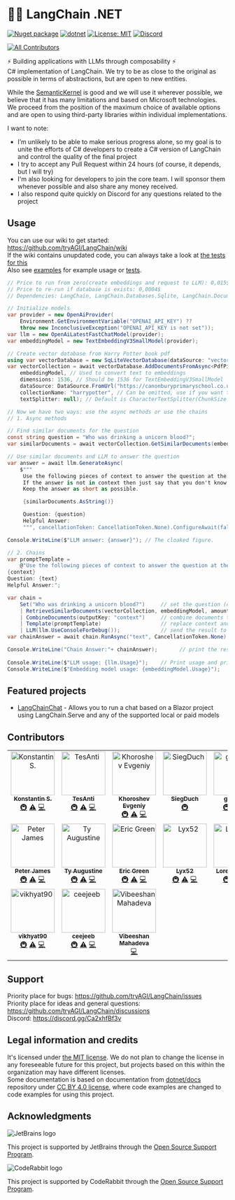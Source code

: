 # 🦜️🔗 LangChain .NET

[![Nuget package](https://img.shields.io/nuget/vpre/LangChain)](https://www.nuget.org/packages/LangChain/)
[![dotnet](https://github.com/tryAGI/LangChain/actions/workflows/dotnet.yml/badge.svg?branch=main)](https://github.com/tryAGI/LangChain/actions/workflows/dotnet.yml)
[![License: MIT](https://img.shields.io/github/license/tryAGI/LangChain)](https://github.com/tryAGI/LangChain/blob/main/LICENSE)
[![Discord](https://img.shields.io/discord/1115206893015662663?label=Discord&logo=discord&logoColor=white&color=d82679)](https://discord.gg/Ca2xhfBf3v)
<!-- ALL-CONTRIBUTORS-BADGE:START - Do not remove or modify this section -->
[![All Contributors](https://img.shields.io/badge/all_contributors-17-orange.svg?style=flat-square)](#contributors-)
<!-- ALL-CONTRIBUTORS-BADGE:END -->

⚡ Building applications with LLMs through composability ⚡  
C# implementation of LangChain. We try to be as close to the original as possible in terms of abstractions, but are open to new entities.

While the [SemanticKernel](https://github.com/microsoft/semantic-kernel/) is good and we will use it wherever possible, we believe that it has many limitations and based on Microsoft technologies.
We proceed from the position of the maximum choice of available options and are open to using third-party libraries within individual implementations.  

I want to note:
- I’m unlikely to be able to make serious progress alone, so my goal is to unite the efforts of C# developers to create a C# version of LangChain and control the quality of the final project
- I try to accept any Pull Request within 24 hours (of course, it depends, but I will try)
- I'm also looking for developers to join the core team. I will sponsor them whenever possible and also share any money received.
- I also respond quite quickly on Discord for any questions related to the project

## Usage
You can use our wiki to get started: https://github.com/tryAGI/LangChain/wiki  
If the wiki contains unupdated code, you can always take a look at [the tests for this](src/Meta/test/WikiTests.cs)  
Also see [examples](./examples) for example usage or [tests](./src/tests/LangChain.IntegrationTests/ReadmeTests.cs).
```csharp
// Price to run from zero(create embeddings and request to LLM): 0,015$
// Price to re-run if database is exists: 0,0004$
// Dependencies: LangChain, LangChain.Databases.Sqlite, LangChain.DocumentLoaders.Pdf

// Initialize models
var provider = new OpenAiProvider(
    Environment.GetEnvironmentVariable("OPENAI_API_KEY") ??
    throw new InconclusiveException("OPENAI_API_KEY is not set"));
var llm = new OpenAiLatestFastChatModel(provider);
var embeddingModel = new TextEmbeddingV3SmallModel(provider);

// Create vector database from Harry Potter book pdf
using var vectorDatabase = new SqLiteVectorDatabase(dataSource: "vectors.db");
var vectorCollection = await vectorDatabase.AddDocumentsFromAsync<PdfPigPdfLoader>(
    embeddingModel, // Used to convert text to embeddings
    dimensions: 1536, // Should be 1536 for TextEmbeddingV3SmallModel
    dataSource: DataSource.FromUrl("https://canonburyprimaryschool.co.uk/wp-content/uploads/2016/01/Joanne-K.-Rowling-Harry-Potter-Book-1-Harry-Potter-and-the-Philosophers-Stone-EnglishOnlineClub.com_.pdf"),
    collectionName: "harrypotter", // Can be omitted, use if you want to have multiple collections
    textSplitter: null); // Default is CharacterTextSplitter(ChunkSize = 4000, ChunkOverlap = 200)

// Now we have two ways: use the async methods or use the chains
// 1. Async methods

// Find similar documents for the question
const string question = "Who was drinking a unicorn blood?";
var similarDocuments = await vectorCollection.GetSimilarDocuments(embeddingModel, question, amount: 5);

// Use similar documents and LLM to answer the question
var answer = await llm.GenerateAsync(
    $"""
     Use the following pieces of context to answer the question at the end.
     If the answer is not in context then just say that you don't know, don't try to make up an answer.
     Keep the answer as short as possible.

     {similarDocuments.AsString()}

     Question: {question}
     Helpful Answer:
     """, cancellationToken: CancellationToken.None).ConfigureAwait(false);

Console.WriteLine($"LLM answer: {answer}"); // The cloaked figure.

// 2. Chains
var promptTemplate =
    @"Use the following pieces of context to answer the question at the end. If the answer is not in context then just say that you don't know, don't try to make up an answer. Keep the answer as short as possible. Always quote the context in your answer.
{context}
Question: {text}
Helpful Answer:";

var chain =
    Set("Who was drinking a unicorn blood?")     // set the question (default key is "text")
    | RetrieveSimilarDocuments(vectorCollection, embeddingModel, amount: 5) // take 5 most similar documents
    | CombineDocuments(outputKey: "context")     // combine documents together and put them into context
    | Template(promptTemplate)                   // replace context and question in the prompt with their values
    | LLM(llm.UseConsoleForDebug());             // send the result to the language model
var chainAnswer = await chain.RunAsync("text", CancellationToken.None);  // get chain result

Console.WriteLine("Chain Answer:"+ chainAnswer);       // print the result
        
Console.WriteLine($"LLM usage: {llm.Usage}");    // Print usage and price
Console.WriteLine($"Embedding model usage: {embeddingModel.Usage}");   // Print usage and price
```

## Featured projects
- [LangChainChat](https://github.com/TesAnti/LangChainChat) - Allows you to run a chat based on a Blazor project using LangChain.Serve and any of the supported local or paid models

## Contributors

<!-- ALL-CONTRIBUTORS-LIST:START - Do not remove or modify this section -->
<!-- prettier-ignore-start -->
<!-- markdownlint-disable -->
<table>
  <tbody>
    <tr>
      <td align="center" valign="top" width="14.28%"><a href="https://www.upwork.com/freelancers/~017b1ad6f6af9cc189"><img src="https://avatars.githubusercontent.com/u/3002068?v=4?s=100" width="100px;" alt="Konstantin S."/><br /><sub><b>Konstantin S.</b></sub></a><br /><a href="#infra-HavenDV" title="Infrastructure (Hosting, Build-Tools, etc)">🚇</a> <a href="https://github.com/tryAGI/LangChain/commits?author=HavenDV" title="Tests">⚠️</a> <a href="https://github.com/tryAGI/LangChain/commits?author=HavenDV" title="Code">💻</a></td>
      <td align="center" valign="top" width="14.28%"><a href="https://github.com/TesAnti"><img src="https://avatars.githubusercontent.com/u/8780022?v=4?s=100" width="100px;" alt="TesAnti"/><br /><sub><b>TesAnti</b></sub></a><br /><a href="#infra-TesAnti" title="Infrastructure (Hosting, Build-Tools, etc)">🚇</a> <a href="https://github.com/tryAGI/LangChain/commits?author=TesAnti" title="Tests">⚠️</a> <a href="https://github.com/tryAGI/LangChain/commits?author=TesAnti" title="Code">💻</a></td>
      <td align="center" valign="top" width="14.28%"><a href="https://github.com/khoroshevj"><img src="https://avatars.githubusercontent.com/u/13628506?v=4?s=100" width="100px;" alt="Khoroshev Evgeniy"/><br /><sub><b>Khoroshev Evgeniy</b></sub></a><br /><a href="#infra-khoroshevj" title="Infrastructure (Hosting, Build-Tools, etc)">🚇</a> <a href="https://github.com/tryAGI/LangChain/commits?author=khoroshevj" title="Tests">⚠️</a> <a href="https://github.com/tryAGI/LangChain/commits?author=khoroshevj" title="Code">💻</a></td>
      <td align="center" valign="top" width="14.28%"><a href="https://github.com/SiegDuch"><img src="https://avatars.githubusercontent.com/u/104992451?v=4?s=100" width="100px;" alt="SiegDuch"/><br /><sub><b>SiegDuch</b></sub></a><br /><a href="#infra-SiegDuch" title="Infrastructure (Hosting, Build-Tools, etc)">🚇</a></td>
      <td align="center" valign="top" width="14.28%"><a href="https://github.com/gunpal5"><img src="https://avatars.githubusercontent.com/u/10114874?v=4?s=100" width="100px;" alt="gunpal5"/><br /><sub><b>gunpal5</b></sub></a><br /><a href="#infra-gunpal5" title="Infrastructure (Hosting, Build-Tools, etc)">🚇</a> <a href="https://github.com/tryAGI/LangChain/commits?author=gunpal5" title="Tests">⚠️</a> <a href="https://github.com/tryAGI/LangChain/commits?author=gunpal5" title="Code">💻</a></td>
      <td align="center" valign="top" width="14.28%"><a href="https://github.com/kharedev247"><img src="https://avatars.githubusercontent.com/u/72281217?v=4?s=100" width="100px;" alt="Ketan Khare"/><br /><sub><b>Ketan Khare</b></sub></a><br /><a href="#infra-kharedev247" title="Infrastructure (Hosting, Build-Tools, etc)">🚇</a> <a href="https://github.com/tryAGI/LangChain/commits?author=kharedev247" title="Tests">⚠️</a> <a href="https://github.com/tryAGI/LangChain/commits?author=kharedev247" title="Code">💻</a></td>
      <td align="center" valign="top" width="14.28%"><a href="http://rooc.nl"><img src="https://avatars.githubusercontent.com/u/5981147?v=4?s=100" width="100px;" alt="Roderic Bos"/><br /><sub><b>Roderic Bos</b></sub></a><br /><a href="#infra-IRooc" title="Infrastructure (Hosting, Build-Tools, etc)">🚇</a> <a href="https://github.com/tryAGI/LangChain/commits?author=IRooc" title="Tests">⚠️</a> <a href="https://github.com/tryAGI/LangChain/commits?author=IRooc" title="Code">💻</a></td>
    </tr>
    <tr>
      <td align="center" valign="top" width="14.28%"><a href="https://github.com/hiptopjones"><img src="https://avatars.githubusercontent.com/u/3208743?v=4?s=100" width="100px;" alt="Peter James"/><br /><sub><b>Peter James</b></sub></a><br /><a href="#infra-hiptopjones" title="Infrastructure (Hosting, Build-Tools, etc)">🚇</a> <a href="https://github.com/tryAGI/LangChain/commits?author=hiptopjones" title="Tests">⚠️</a> <a href="https://github.com/tryAGI/LangChain/commits?author=hiptopjones" title="Code">💻</a></td>
      <td align="center" valign="top" width="14.28%"><a href="https://github.com/curlyfro"><img src="https://avatars.githubusercontent.com/u/127311?v=4?s=100" width="100px;" alt="Ty Augustine"/><br /><sub><b>Ty Augustine</b></sub></a><br /><a href="#infra-curlyfro" title="Infrastructure (Hosting, Build-Tools, etc)">🚇</a> <a href="https://github.com/tryAGI/LangChain/commits?author=curlyfro" title="Tests">⚠️</a> <a href="https://github.com/tryAGI/LangChain/commits?author=curlyfro" title="Code">💻</a></td>
      <td align="center" valign="top" width="14.28%"><a href="https://github.com/ericgreenmix"><img src="https://avatars.githubusercontent.com/u/1297049?v=4?s=100" width="100px;" alt="Eric Green"/><br /><sub><b>Eric Green</b></sub></a><br /><a href="#infra-ericgreenmix" title="Infrastructure (Hosting, Build-Tools, etc)">🚇</a> <a href="https://github.com/tryAGI/LangChain/commits?author=ericgreenmix" title="Tests">⚠️</a> <a href="https://github.com/tryAGI/LangChain/commits?author=ericgreenmix" title="Code">💻</a></td>
      <td align="center" valign="top" width="14.28%"><a href="https://github.com/Lyx52"><img src="https://avatars.githubusercontent.com/u/55701905?v=4?s=100" width="100px;" alt="Lyx52"/><br /><sub><b>Lyx52</b></sub></a><br /><a href="#infra-Lyx52" title="Infrastructure (Hosting, Build-Tools, etc)">🚇</a> <a href="https://github.com/tryAGI/LangChain/commits?author=Lyx52" title="Tests">⚠️</a> <a href="https://github.com/tryAGI/LangChain/commits?author=Lyx52" title="Code">💻</a></td>
      <td align="center" valign="top" width="14.28%"><a href="https://github.com/fiorelorenzo"><img src="https://avatars.githubusercontent.com/u/29930922?v=4?s=100" width="100px;" alt="Lorenzo Fiore"/><br /><sub><b>Lorenzo Fiore</b></sub></a><br /><a href="#infra-fiorelorenzo" title="Infrastructure (Hosting, Build-Tools, etc)">🚇</a> <a href="https://github.com/tryAGI/LangChain/commits?author=fiorelorenzo" title="Tests">⚠️</a> <a href="https://github.com/tryAGI/LangChain/commits?author=fiorelorenzo" title="Code">💻</a></td>
      <td align="center" valign="top" width="14.28%"><a href="https://github.com/matt-regier"><img src="https://avatars.githubusercontent.com/u/13575802?v=4?s=100" width="100px;" alt="matt-regier"/><br /><sub><b>matt-regier</b></sub></a><br /><a href="#infra-matt-regier" title="Infrastructure (Hosting, Build-Tools, etc)">🚇</a> <a href="https://github.com/tryAGI/LangChain/commits?author=matt-regier" title="Tests">⚠️</a> <a href="https://github.com/tryAGI/LangChain/commits?author=matt-regier" title="Code">💻</a></td>
      <td align="center" valign="top" width="14.28%"><a href="https://github.com/jekakmail"><img src="https://avatars.githubusercontent.com/u/1722792?v=4?s=100" width="100px;" alt="Sotski Eugene"/><br /><sub><b>Sotski Eugene</b></sub></a><br /><a href="https://github.com/tryAGI/LangChain/commits?author=jekakmail" title="Code">💻</a></td>
    </tr>
    <tr>
      <td align="center" valign="top" width="14.28%"><a href="https://github.com/vikhyat90"><img src="https://avatars.githubusercontent.com/u/9795857?v=4?s=100" width="100px;" alt="vikhyat90"/><br /><sub><b>vikhyat90</b></sub></a><br /><a href="#infra-vikhyat90" title="Infrastructure (Hosting, Build-Tools, etc)">🚇</a> <a href="https://github.com/tryAGI/LangChain/commits?author=vikhyat90" title="Tests">⚠️</a> <a href="https://github.com/tryAGI/LangChain/commits?author=vikhyat90" title="Code">💻</a></td>
      <td align="center" valign="top" width="14.28%"><a href="https://github.com/ceejeeb"><img src="https://avatars.githubusercontent.com/u/11246686?v=4?s=100" width="100px;" alt="ceejeeb"/><br /><sub><b>ceejeeb</b></sub></a><br /><a href="#infra-ceejeeb" title="Infrastructure (Hosting, Build-Tools, etc)">🚇</a> <a href="https://github.com/tryAGI/LangChain/commits?author=ceejeeb" title="Tests">⚠️</a> <a href="https://github.com/tryAGI/LangChain/commits?author=ceejeeb" title="Code">💻</a></td>
      <td align="center" valign="top" width="14.28%"><a href="https://github.com/vibeeshan025"><img src="https://avatars.githubusercontent.com/u/10608733?v=4?s=100" width="100px;" alt="Vibeeshan Mahadeva"/><br /><sub><b>Vibeeshan Mahadeva</b></sub></a><br /><a href="https://github.com/tryAGI/LangChain/commits?author=vibeeshan025" title="Code">💻</a></td>
    </tr>
  </tbody>
</table>

<!-- markdownlint-restore -->
<!-- prettier-ignore-end -->

<!-- ALL-CONTRIBUTORS-LIST:END -->
<!-- prettier-ignore-start -->
<!-- markdownlint-disable -->

<!-- markdownlint-restore -->
<!-- prettier-ignore-end -->

<!-- ALL-CONTRIBUTORS-LIST:END -->

## Support

Priority place for bugs: https://github.com/tryAGI/LangChain/issues  
Priority place for ideas and general questions: https://github.com/tryAGI/LangChain/discussions  
Discord: https://discord.gg/Ca2xhfBf3v  

## Legal information and credits
It's licensed under [the MIT license](LICENSE). We do not plan to change the license in any foreseeable future for this project, 
but projects based on this within the organization may have different licenses.  
Some documentation is based on documentation from [dotnet/docs](https://github.com/dotnet/docs/) repository 
under [CC BY 4.0 license](https://github.com/dotnet/docs/blob/main/LICENSE), 
where code examples are changed to code examples for using this project.  

## Acknowledgments

![JetBrains logo](https://resources.jetbrains.com/storage/products/company/brand/logos/jetbrains.png)

This project is supported by JetBrains through the [Open Source Support Program](https://jb.gg/OpenSourceSupport).

![CodeRabbit logo](https://opengraph.githubassets.com/1c51002d7d0bbe0c4fd72ff8f2e58192702f73a7037102f77e4dbb98ac00ea8f/marketplace/coderabbitai)

This project is supported by CodeRabbit through the [Open Source Support Program](https://github.com/marketplace/coderabbitai).